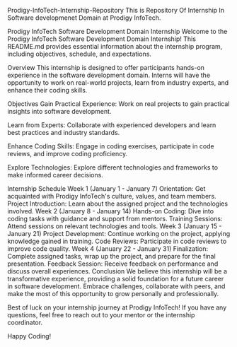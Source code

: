 Prodigy-InfoTech-Internship-Repository
This is Repository Of Internship In Software developmenet Domain at Prodigy InfoTech.

Prodigy InfoTech Software Development Domain Internship
Welcome to the Prodigy InfoTech Software Development Domain Internship! This README.md provides essential information about the internship program, including objectives, schedule, and expectations.

Overview
This internship is designed to offer participants hands-on experience in the software development domain. Interns will have the opportunity to work on real-world projects, learn from industry experts, and enhance their coding skills.

Objectives
Gain Practical Experience: Work on real projects to gain practical insights into software development.

Learn from Experts: Collaborate with experienced developers and learn best practices and industry standards.

Enhance Coding Skills: Engage in coding exercises, participate in code reviews, and improve coding proficiency.

Explore Technologies: Explore different technologies and frameworks to make informed career decisions.

Internship Schedule
Week 1 (January 1 - January 7)
Orientation: Get acquainted with Prodigy InfoTech's culture, values, and team members.
Project Introduction: Learn about the assigned project and the technologies involved.
Week 2 (January 8 - January 14)
Hands-on Coding: Dive into coding tasks with guidance and support from mentors.
Training Sessions: Attend sessions on relevant technologies and tools.
Week 3 (January 15 - January 21)
Project Development: Continue working on the project, applying knowledge gained in training.
Code Reviews: Participate in code reviews to improve code quality.
Week 4 (January 22 - January 31)
Finalization: Complete assigned tasks, wrap up the project, and prepare for the final presentation.
Feedback Session: Receive feedback on performance and discuss overall experiences.
Conclusion
We believe this internship will be a transformative experience, providing a solid foundation for a future career in software development. Embrace challenges, collaborate with peers, and make the most of this opportunity to grow personally and professionally.

Best of luck on your internship journey at Prodigy InfoTech! If you have any questions, feel free to reach out to your mentor or the internship coordinator.

Happy Coding!

